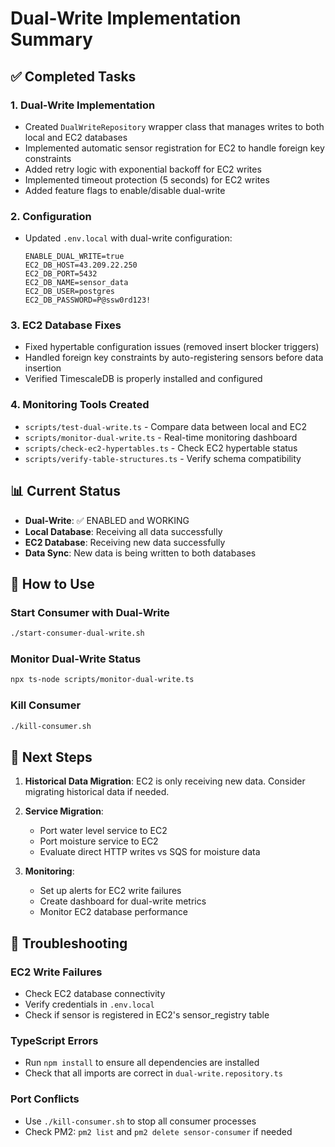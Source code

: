 # Dual-Write Implementation Summary

## ✅ Completed Tasks

### 1. Dual-Write Implementation
- Created `DualWriteRepository` wrapper class that manages writes to both local and EC2 databases
- Implemented automatic sensor registration for EC2 to handle foreign key constraints
- Added retry logic with exponential backoff for EC2 writes
- Implemented timeout protection (5 seconds) for EC2 writes
- Added feature flags to enable/disable dual-write

### 2. Configuration
- Updated `.env.local` with dual-write configuration:
  ```env
  ENABLE_DUAL_WRITE=true
  EC2_DB_HOST=43.209.22.250
  EC2_DB_PORT=5432
  EC2_DB_NAME=sensor_data
  EC2_DB_USER=postgres
  EC2_DB_PASSWORD=P@ssw0rd123!
  ```

### 3. EC2 Database Fixes
- Fixed hypertable configuration issues (removed insert blocker triggers)
- Handled foreign key constraints by auto-registering sensors before data insertion
- Verified TimescaleDB is properly installed and configured

### 4. Monitoring Tools Created
- `scripts/test-dual-write.ts` - Compare data between local and EC2
- `scripts/monitor-dual-write.ts` - Real-time monitoring dashboard
- `scripts/check-ec2-hypertables.ts` - Check EC2 hypertable status
- `scripts/verify-table-structures.ts` - Verify schema compatibility

## 📊 Current Status

- **Dual-Write**: ✅ ENABLED and WORKING
- **Local Database**: Receiving all data successfully
- **EC2 Database**: Receiving new data successfully
- **Data Sync**: New data is being written to both databases

## 🚀 How to Use

### Start Consumer with Dual-Write
```bash
./start-consumer-dual-write.sh
```

### Monitor Dual-Write Status
```bash
npx ts-node scripts/monitor-dual-write.ts
```

### Kill Consumer
```bash
./kill-consumer.sh
```

## 📝 Next Steps

1. **Historical Data Migration**: EC2 is only receiving new data. Consider migrating historical data if needed.

2. **Service Migration**: 
   - Port water level service to EC2
   - Port moisture service to EC2
   - Evaluate direct HTTP writes vs SQS for moisture data

3. **Monitoring**:
   - Set up alerts for EC2 write failures
   - Create dashboard for dual-write metrics
   - Monitor EC2 database performance

## 🔧 Troubleshooting

### EC2 Write Failures
- Check EC2 database connectivity
- Verify credentials in `.env.local`
- Check if sensor is registered in EC2's sensor_registry table

### TypeScript Errors
- Run `npm install` to ensure all dependencies are installed
- Check that all imports are correct in `dual-write.repository.ts`

### Port Conflicts
- Use `./kill-consumer.sh` to stop all consumer processes
- Check PM2: `pm2 list` and `pm2 delete sensor-consumer` if needed